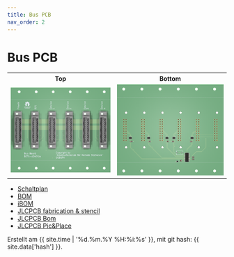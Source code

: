 ```yaml
---
title: Bus PCB
nav_order: 2
---
```


# Bus PCB

<table>
  <tr><th>Top</th><th>Bottom</th></tr>
  <tr>
    <td><img src="pcb/bus/bus-3D_top.png?dummy={{ site.data['hash'] }}" alt="top" /></td>
    <td><img src="pcb/bus/bus-3D_bottom.png?dummy={{ site.data['hash'] }}" alt="bottom" /></td>
  </tr>
</table>

- [Schaltplan](pcb/bus/bus-schematic.pdf)
- [BOM](pcb/bus/bus-bom.html)
- [iBOM](pcb/bus/bus-ibom.html)
- [JLCPCB fabrication & stencil](pcb/bus/JLCPCB/bus-_JLCPCB_compress.zip)
- [JLCPCB Bom](pcb/bus/JLCPCB/bus_bom_jlc.csv)
- [JLCPCB Pic&Place](pcb/bus/JLCPCB/bus_cpl_jlc.csv)

Erstellt am {{ site.time | '%d.%m.%Y %H:%i:%s' }}, mit git hash: {{ site.data['hash'] }}.

